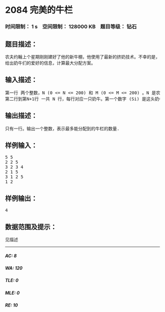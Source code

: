 # 2084 完美的牛栏   
### 时间限制： 1 s&nbsp;&nbsp;&nbsp;&nbsp;空间限制： 128000 KB&nbsp;&nbsp;&nbsp;&nbsp;题目等级： 钻石  
## 题目描述：  

<pre>
农夫约翰上个星期刚刚建好了他的新牛棚，他使用了最新的挤奶技术。不幸的是，由于工程问题，每个牛栏都不一样。第一个星期，农夫约翰随便地让奶牛们进入牛栏，但是问题很快地显露出来：每头奶牛都只愿意在她们喜欢的那些牛栏中产奶。上个星期，农夫约翰刚刚收集到了奶牛们的爱好的信息（每头奶牛喜欢在哪些牛栏产奶）。一个牛栏只能容纳一头奶牛，当然，一头奶牛只能在一个牛栏中产奶。
给出奶牛们的爱好的信息，计算最大分配方案。
</pre>
  
  
## 输入描述：  

<pre>
第一行 两个整数，N (0 <= N <= 200) 和 M (0 <= M <= 200) 。N 是农夫约翰的奶牛数量，M 是新牛棚的牛栏数量。
第二行到第N+1行 一共 N 行，每行对应一只奶牛。第一个数字 (Si) 是这头奶牛愿意在其中产奶的牛栏的数目 (0 <= Si <= M)。后面的 Si 个数表示这些牛栏的编号。牛栏的编号限定在区间 (1..M) 中，在同一行，一个牛栏不会被列出两次。
</pre>
  
  
## 输出描述：  

<pre>
只有一行。输出一个整数，表示最多能分配到的牛栏的数量.
</pre>
  
  
## 样例输入：  

<pre>
5 5
2 2 5
3 2 3 4
2 1 5
3 1 2 5
1 2
</pre>
  
  
## 样例输出：  

<pre>
4
</pre>
  
  
## 数据范围及提示：  

<pre>
见描述
</pre>
  
  
***  

##### AC: 8  
##### WA: 120  
##### TLE: 0  
##### MLE: 0  
##### RE: 10  
